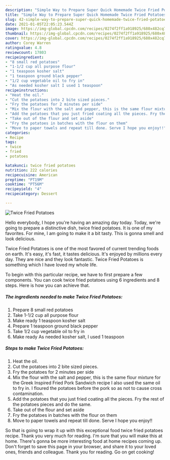 ```yaml
---
description: "Simple Way to Prepare Super Quick Homemade Twice Fried Potatoes"
title: "Simple Way to Prepare Super Quick Homemade Twice Fried Potatoes"
slug: 42-simple-way-to-prepare-super-quick-homemade-twice-fried-potatoes
date: 2021-01-05T22:05:23.544Z
image: https://img-global.cpcdn.com/recipes/0274f2ff1a918925/680x482cq70/twice-fried-potatoes-recipe-main-photo.jpg
thumbnail: https://img-global.cpcdn.com/recipes/0274f2ff1a918925/680x482cq70/twice-fried-potatoes-recipe-main-photo.jpg
cover: https://img-global.cpcdn.com/recipes/0274f2ff1a918925/680x482cq70/twice-fried-potatoes-recipe-main-photo.jpg
author: Corey Warren
ratingvalue: 4.8
reviewcount: 17803
recipeingredient:
- "8 small red potatoes"
- "1-1/2 cup all purpose flour"
- "1 teaspoon kosher salt"
- "1 teaspoon ground black pepper"
- "1/2 cup vegetable oil to fry in"
- "As needed kosher salt I used 1 teaspoon"
recipeinstructions:
- "Heat the oil."
- "Cut the potatoes into 2 bite sized pieces."
- "Fry the potatoes for 2 minutes per side"
- "Mix the flour with the salt and pepper, this is the same flour mixture for the Greek Inspired Fried Pork Sandwich recipe I also used the same oil to fry in. I floured the potatoes before the pork so as not to cause cross contamination."
- "Add the potatoes that you just fried coating all the pieces. Fry the rest of the potatoes pieces and do the same."
- "Take out of the flour and set aside"
- "Fry the potatoes in batches with the flour on them"
- "Move to paper towels and repeat till done. Serve I hope you enjoy!!"
categories:
- Recipe
tags:
- twice
- fried
- potatoes

katakunci: twice fried potatoes 
nutrition: 222 calories
recipecuisine: American
preptime: "PT19M"
cooktime: "PT56M"
recipeyield: "4"
recipecategory: Dessert

---
```



![Twice Fried Potatoes](https://img-global.cpcdn.com/recipes/0274f2ff1a918925/680x482cq70/twice-fried-potatoes-recipe-main-photo.jpg)

Hello everybody, I hope you're having an amazing day today. Today, we're going to prepare a distinctive dish, twice fried potatoes. It is one of my favorites. For mine, I am going to make it a bit tasty. This is gonna smell and look delicious.



Twice Fried Potatoes is one of the most favored of current trending foods on earth. It's easy, it's fast, it tastes delicious. It's enjoyed by millions every day. They are nice and they look fantastic. Twice Fried Potatoes is something which I have loved my whole life.


To begin with this particular recipe, we have to first prepare a few components. You can cook twice fried potatoes using 6 ingredients and 8 steps. Here is how you can achieve that.

<!--inarticleads1-->

##### The ingredients needed to make Twice Fried Potatoes:

1. Prepare 8 small red potatoes
1. Take 1-1/2 cup all purpose flour
1. Make ready 1 teaspoon kosher salt
1. Prepare 1 teaspoon ground black pepper
1. Take 1/2 cup vegetable oil to fry in
1. Make ready As needed kosher salt, I used 1 teaspoon




<!--inarticleads2-->

##### Steps to make Twice Fried Potatoes:

1. Heat the oil.
1. Cut the potatoes into 2 bite sized pieces.
1. Fry the potatoes for 2 minutes per side
1. Mix the flour with the salt and pepper, this is the same flour mixture for the Greek Inspired Fried Pork Sandwich recipe I also used the same oil to fry in. I floured the potatoes before the pork so as not to cause cross contamination.
1. Add the potatoes that you just fried coating all the pieces. Fry the rest of the potatoes pieces and do the same.
1. Take out of the flour and set aside
1. Fry the potatoes in batches with the flour on them
1. Move to paper towels and repeat till done. Serve I hope you enjoy!!




So that is going to wrap it up with this exceptional food twice fried potatoes recipe. Thank you very much for reading. I'm sure that you will make this at home. There's gonna be more interesting food at home recipes coming up. Don't forget to save this page in your browser, and share it to your loved ones, friends and colleague. Thank you for reading. Go on get cooking!
